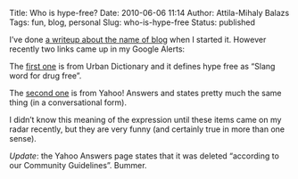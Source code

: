 Title: Who is hype-free?
Date: 2010-06-06 11:14
Author: Attila-Mihaly Balazs
Tags: fun, blog, personal
Slug: who-is-hype-free
Status: published

I’ve done [a writeup about the name of
blog](http://hype-free.blogspot.com/2006/09/print-hello-world.html) when
I started it. However recently two links came up in my Google Alerts:

The [first
one](http://www.urbandictionary.com/define.php?term=Hype%20Free) is from
Urban Dictionary and it defines hype free as “Slang word for drug free”.

The [second
one](http://answers.yahoo.com/question/index?qid=20100601161548AAmEFtl)
is from Yahoo! Answers and states pretty much the same thing (in a
conversational form).

I didn’t know this meaning of the expression until these items came on
my radar recently, but they are very funny (and certainly true in more
than one sense).

*Update*: the Yahoo Answers page states that it was deleted “according
to our Community Guidelines”. Bummer.
